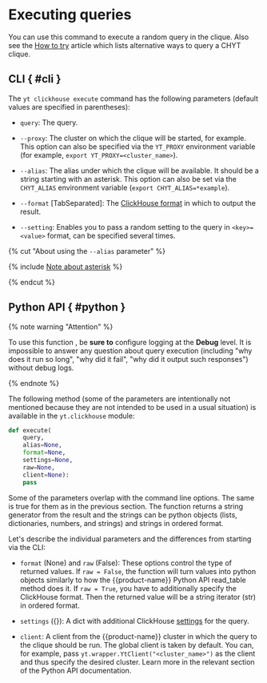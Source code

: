 # Executing queries

You can use this command to execute a random query in the clique. Also see the [How to try](../../../../../user-guide/data-processing/chyt/try-chyt.md) article which lists alternative ways to query a CHYT clique.

## CLI { #cli }

The `yt clickhouse execute` command has the following parameters (default values are specified in parentheses):

- `query`: The query.

- `--proxy`: The cluster on which the clique will be started, for example. This option can also be specified via the `YT_PROXY` environment variable (for example, `export YT_PROXY=<cluster_name>`).

- `--alias`: The alias under which the clique will be available. It should be a string starting with an asterisk. This option can also be set via the `CHYT_ALIAS` environment variable (`export CHYT_ALIAS=*example`).

- `--format` [TabSeparated]: The [ClickHouse format](https://clickhouse.tech/docs/{{lang}}/interfaces/formats/) in which to output the result.

- `--setting`: Enables you to pass a random setting to the query in `<key>=<value>` format, can be specified several times.

{% cut "About using the `--alias` parameter" %}

{% include [Note about asterisk](../_includes/about-alias.md) %}

{% endcut %}

## Python API   { #python }

{% note warning "Attention" %}

To use this function , be **sure to** configure logging at the **Debug** level. It is impossible to answer any question about query execution (including "why does it run so long", "why did it fail", "why did it output such responses") without debug logs.

{% endnote %}

The following method (some of the parameters are intentionally not mentioned because they are not intended to be used in a usual situation) is available in the `yt.clickhouse` module:

```python
def execute(
    query,
    alias=None,
    format=None,
    settings=None,
    raw=None,
    client=None):
    pass
```

Some of the parameters overlap with the command line options. The same is true for them as in the previous section. The function returns a string generator from the result and the strings can be python objects (lists, dictionaries, numbers, and strings) and strings in ordered format.

Let's describe the individual parameters and the differences from starting via the CLI:

- `format` (None) and `raw` (False): These options control the type of returned values. If `raw = False`, the function will turn values into python objects similarly to how the {{product-name}} Python API read_table method does it. If `raw = True`, you have to additionally specify the ClickHouse format. Then the returned value will be a string iterator (str) in ordered format.

- `settings` ({}): A dict with additional ClickHouse [settings](https://clickhouse.tech/docs/{{lang}}/operations/settings/settings/) for the query.

- `client`: A client from the {{product-name}} cluster in which the query to the clique should be run. The global client is taken by default. You can, for example, pass `yt.wrapper.YtClient("<cluster_name>")` as the client and thus specify the desired cluster. Learn more in the relevant section of the Python API documentation.
